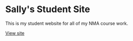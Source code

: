 # Sally's Student Site

This is my student website for all of my NMA course work.

[View site](https://sallysmithnma.github.io/studentsite/)
